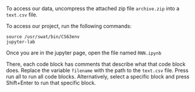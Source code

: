 To access our data, uncompress the attached zip file ```archive.zip``` into a ```text.csv``` file.

To access our project, run the following commands:

```
source /usr/swat/bin/CS63env
jupyter-lab
```

Once you are in the jupyter page, open the file named ```RNN.ipynb```

There, each code block has comments that describe what that code block does. Replace the variable ```filename``` with the path to the ```text.csv``` file. Press run all to run all code blocks. Alternatively, select a specific block and press Shift+Enter to run that specific block.
